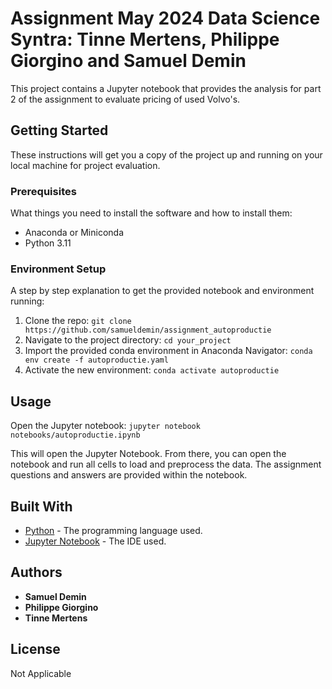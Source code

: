 # Assignment May 2024 Data Science Syntra: Tinne Mertens, Philippe Giorgino and Samuel Demin

This project contains a Jupyter notebook that provides the analysis for part 2 of the assignment to evaluate pricing of used Volvo's.

## Getting Started

These instructions will get you a copy of the project up and running on your local machine for project evaluation.

### Prerequisites

What things you need to install the software and how to install them:

- Anaconda or Miniconda
- Python 3.11

### Environment Setup

A step by step explanation to get the provided notebook and environment running:

1. Clone the repo: `git clone https://github.com/samueldemin/assignment_autoproductie`
2. Navigate to the project directory: `cd your_project`
3. Import the provided conda environment in Anaconda Navigator: `conda env create -f autoproductie.yaml`
4. Activate the new environment: `conda activate autoproductie`

## Usage
Open the Jupyter notebook: `jupyter notebook notebooks/autoproductie.ipynb`

This will open the Jupyter Notebook. From there, you can open the notebook and run all cells to load and preprocess the data. 
The assignment questions and answers are provided within the notebook.

## Built With

* [Python](https://www.python.org/) - The programming language used.
* [Jupyter Notebook](https://jupyter.org/) - The IDE used.

## Authors

* **Samuel Demin** 
* **Philippe Giorgino** 
* **Tinne Mertens** 

## License

Not Applicable

